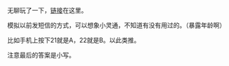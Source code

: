 无聊玩了一下，[链接](http://www.shiyanbar.com/ctf/1920)在这里。

模拟以前发短信的方式，可以想象小灵通，不知道有没有用过的。（暴露年龄啊）

比如手机上按下21就是A，22就是B。以此类推。

注意最后的答案是小写。
